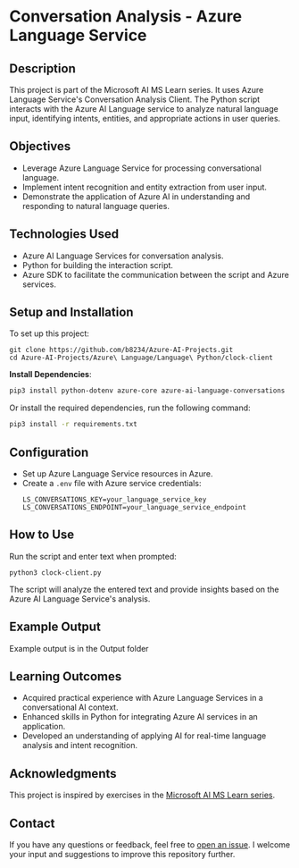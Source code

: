 # Conversation Analysis - Azure Language Service

## Description
This project is part of the Microsoft AI MS Learn series. It uses Azure Language Service's Conversation Analysis Client. The Python script interacts with the Azure AI Language service to analyze natural language input, identifying intents, entities, and appropriate actions in user queries.

## Objectives
- Leverage Azure Language Service for processing conversational language.
- Implement intent recognition and entity extraction from user input.
- Demonstrate the application of Azure AI in understanding and responding to natural language queries.

## Technologies Used
- Azure AI Language Services for conversation analysis.
- Python for building the interaction script.
- Azure SDK to facilitate the communication between the script and Azure services.

## Setup and Installation
To set up this project:

```
git clone https://github.com/b8234/Azure-AI-Projects.git
cd Azure-AI-Projects/Azure\ Language/Language\ Python/clock-client
```

**Install Dependencies**:

```bash
pip3 install python-dotenv azure-core azure-ai-language-conversations
```
Or install the required dependencies, run the following command:

```bash
pip3 install -r requirements.txt
```

## Configuration
- Set up Azure Language Service resources in Azure.
- Create a `.env` file with Azure service credentials:
  ```
  LS_CONVERSATIONS_KEY=your_language_service_key
  LS_CONVERSATIONS_ENDPOINT=your_language_service_endpoint
  ```

## How to Use
Run the script and enter text when prompted:

```
python3 clock-client.py
```
The script will analyze the entered text and provide insights based on the Azure AI Language Service's analysis.

## Example Output
Example output is in the Output folder

## Learning Outcomes
- Acquired practical experience with Azure Language Services in a conversational AI context.
- Enhanced skills in Python for integrating Azure AI services in an application.
- Developed an understanding of applying AI for real-time language analysis and intent recognition.

## Acknowledgments
This project is inspired by exercises in the [Microsoft AI MS Learn series](https://learn.microsoft.com/en-us/training/).

## Contact

If you have any questions or feedback, feel free to [open an issue](https://github.com/b8234/Azure-AI-Projects/issues/new). I welcome your input and suggestions to improve this repository further.
